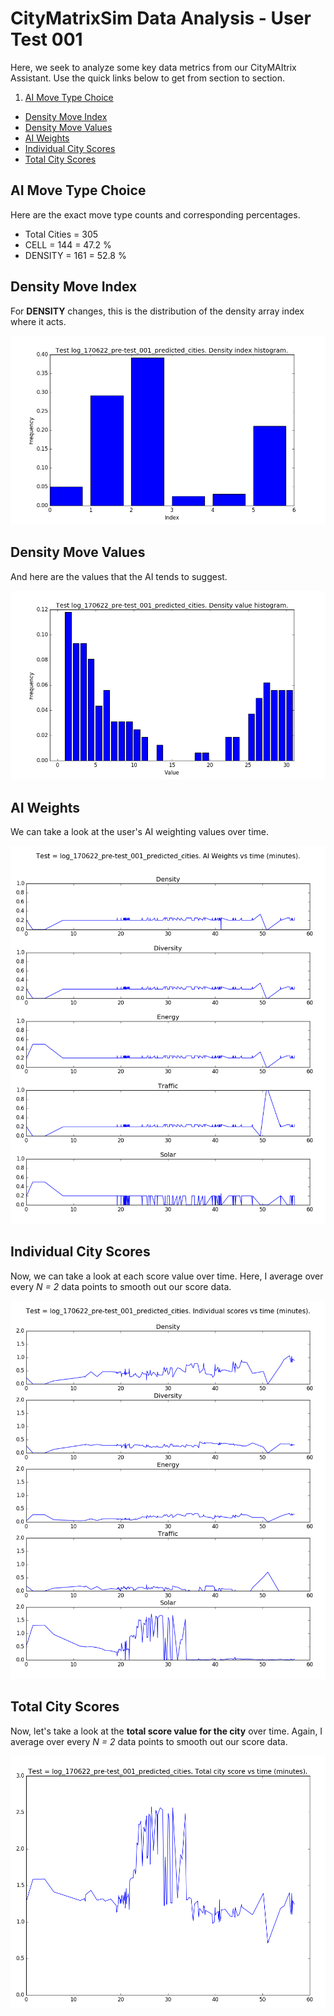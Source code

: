 # CityMatrixSim Data Analysis - User Test 001

Here, we seek to analyze some key data metrics from our CityMAItrix Assistant. Use the quick links below to get from section to section.

1. [AI Move Type Choice](#ai-move-type-choice)
- [Density Move Index](#density-move-index)
- [Density Move Values](#density-move-values)
- [AI Weights](#ai-weights)
- [Individual City Scores](#individual-city-scores)
- [Total City Scores](#total-city-scores)

## AI Move Type Choice

Here are the exact move type counts and corresponding percentages.

- Total Cities = 305
- CELL = 144 = 47.2 %
- DENSITY = 161 = 52.8 %

## Density Move Index

For **DENSITY** changes, this is the distribution of the density array index where it acts.

![Alt](data_new/log_170622_pre-test_001_predicted_cities_density_indices.png)

## Density Move Values

And here are the values that the AI tends to suggest.

![Alt](data_new/log_170622_pre-test_001_predicted_cities_density_values.png)

## AI Weights

We can take a look at the user's AI weighting values over time.

![Alt](data_new/log_170622_pre-test_001_predicted_cities_ai_weights.png)

## Individual City Scores

Now, we can take a look at each score value over time. Here, I average over every *N = 2* data points to smooth out our score data.

![Alt](data_new/log_170622_pre-test_001_predicted_cities_indi_scores.png)

## Total City Scores

Now, let's take a look at the **total score value for the city** over time. Again, I average over every *N = 2* data points to smooth out our score data.

![Alt](data_new/log_170622_pre-test_001_predicted_cities_total_score.png)